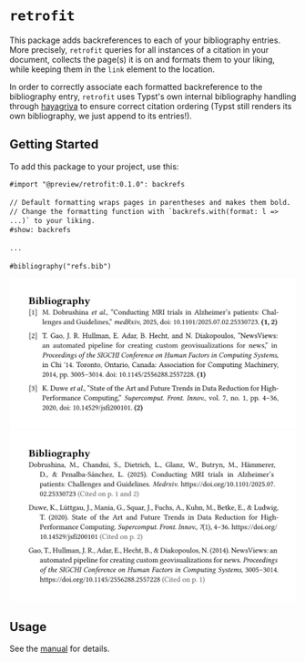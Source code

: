 # `retrofit`

This package adds backreferences to each of your bibliography entries. More precisely, `retrofit` queries for all instances of a citation in your document, collects the page(s) it is on and formats them to your liking, while keeping them in the `link` element to the location.

In order to correctly associate each formatted backreference to the bibliography entry, `retrofit` uses Typst's own internal bibliography handling through [hayagriva](https://github.com/typst/hayagriva) to ensure correct citation ordering (Typst still renders its own bibliography, we just append to its entries!).

## Getting Started

To add this package to your project, use this:

```typ
#import "@preview/retrofit:0.1.0": backrefs

// Default formatting wraps pages in parentheses and makes them bold.
// Change the formatting function with `backrefs.with(format: l => ...)` to your liking.
#show: backrefs

...

#bibliography("refs.bib")
```

<p align="center">
  <picture>
    <source media="(prefers-color-scheme: dark)" srcset="./images/ieee-dark.svg">
    <img src="./images/ieee-light.svg">
  </picture>
  <picture>
    <source media="(prefers-color-scheme: dark)" srcset="./images/apa-dark.svg">
    <img src="./images/apa-light.svg">
  </picture>
</p>

## Usage

See the [manual](docs/docs.pdf) for details.


